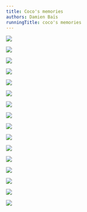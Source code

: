```yaml
---
title: Coco's memories
authors: Damien Baïs
runningTitle: coco's memories
---
```


![](images/IA_souvenir_v2/pageOf_men_result15_23_44_.png)

![](images/IA_souvenir_v2/pageOf_men_result15_25_58_.png)

![](images/IA_souvenir_v2/pageOf_men_result15_27_5_.png)

![](images/IA_souvenir_v2/pageOf_men_result15_28_12_.png)

![](images/IA_souvenir_v2/pageOf_men_result15_29_19_.png)

![](images/IA_souvenir_v2/pageOf_men_result15_30_27_.png)

![](images/IA_souvenir_v2/pageOf_men_result15_31_35_.png)

![](images/IA_souvenir_v2/pageOf_men_result15_32_41_.png)

![](images/IA_souvenir_v2/pageOf_men_result15_33_49_.png)

![](images/IA_souvenir_v2/pageOf_men_result15_34_56_.png)

![](images/IA_souvenir_v2/pageOf_men_result15_36_8_.png)

![](images/IA_souvenir_v2/pageOf_men_result15_37_20_.png)

![](images/IA_souvenir_v2/pageOf_men_result15_38_32_.png)

![](images/IA_souvenir_v2/pageOf_menresult15_24_51_.png)

![](images/IA_souvenir_v2/pageOf_women_result16_4_30_.png)

![](images/IA_souvenir_v2/pageOf_women_result16_5_36_.png)
